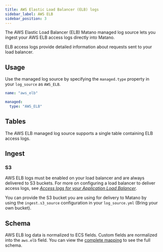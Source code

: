 ```yaml
---
title: AWS Elastic Load Balancer (ELB) logs
sidebar_label: AWS ELB
sidebar_position: 3
---
```


The AWS Elastic Load Balancer (ELB) Matano managed log source lets you ingest your AWS ELB access logs directly into Matano.

ELB access logs provide detailed information about requests sent to your load balancer.

## Usage

Use the managed log source by specifying the `managed.type` property in your `log_source` as `AWS_ELB`.

```yml
name: "aws_elb"

managed:
  type: "AWS_ELB"
```

## Tables

The AWS ELB managed log source supports a single table containing ELB access logs.

## Ingest

### S3

AWS ELB logs must be enabled on your load balancer and are always delivered to S3 buckets. For more on configuring a load balancer to deliver access logs, see [*Access logs for your Application Load Balancer*](https://docs.aws.amazon.com/elasticloadbalancing/latest/application/load-balancer-access-logs.html).

You can provide the S3 bucket you are using for delivery to Matano by using the `ingest.s3_source` configuration in your `log_source.yml` (Bring your own bucket).

## Schema

AWS ELB log data is normalized to ECS fields. Custom fields are normalized into the `aws.elb` field. You can view the [complete mapping][1] to see the full schema.

[1]: https://github.com/matanolabs/matano/blob/main/data/managed/log_sources/aws_elb/log_source.yml